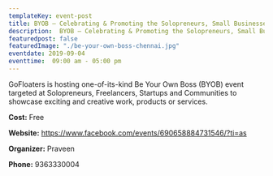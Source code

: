 ```yaml
---
templateKey: event-post
title: BYOB – Celebrating & Promoting the Solopreneurs, Small Businesses @ Chennai
description:  BYOB – Celebrating & Promoting the Solopreneurs, Small Businesses @ Chennai
featuredpost: false
featuredImage: "./be-your-own-boss-chennai.jpg"
eventdate: 2019-09-04
eventtime:  09:00 am - 05:00 pm
---
```


<!--StartFragment-->

GoFloaters is hosting one-of-its-kind Be Your Own Boss (BYOB) event targeted at Solopreneurs, Freelancers, Startups and Communities to showcase exciting and creative work, products or services.


**Cost:**
Free

**Website:**
https://www.facebook.com/events/690658884731546/?ti=as

**Organizer:**
Praveen

**Phone:**
9363330004

<!--EndFragment-->
